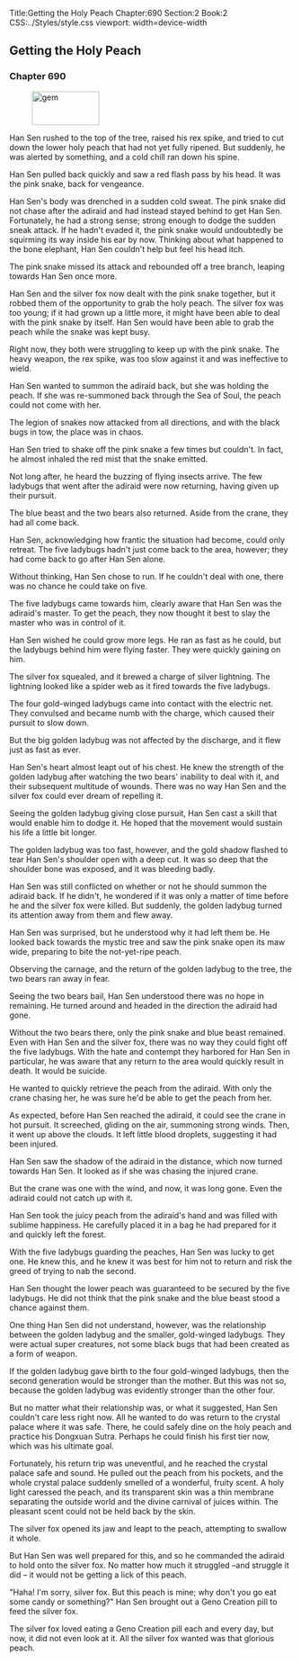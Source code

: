 Title:Getting the Holy Peach 
Chapter:690 
Section:2 
Book:2 
CSS:../Styles/style.css 
viewport: width=device-width
  
## Getting the Holy Peach
### Chapter 690 
<figure>
	<img src="../Images/gem.gif" alt="gem" id="gem" width="120" height="60" />
</figure>
  

  
  Han Sen rushed to the top of the tree, raised his rex spike, and tried to cut down the lower holy peach that had not yet fully ripened. But suddenly, he was alerted by something, and a cold chill ran down his spine.

Han Sen pulled back quickly and saw a red flash pass by his head. It was the pink snake, back for vengeance.

Han Sen's body was drenched in a sudden cold sweat. The pink snake did not chase after the adiraid and had instead stayed behind to get Han Sen. Fortunately, he had a strong sense; strong enough to dodge the sudden sneak attack. If he hadn't evaded it, the pink snake would undoubtedly be squirming its way inside his ear by now. Thinking about what happened to the bone elephant, Han Sen couldn't help but feel his head itch.

The pink snake missed its attack and rebounded off a tree branch, leaping towards Han Sen once more.

Han Sen and the silver fox now dealt with the pink snake together, but it robbed them of the opportunity to grab the holy peach. The silver fox was too young; if it had grown up a little more, it might have been able to deal with the pink snake by itself. Han Sen would have been able to grab the peach while the snake was kept busy.

Right now, they both were struggling to keep up with the pink snake. The heavy weapon, the rex spike, was too slow against it and was ineffective to wield.

Han Sen wanted to summon the adiraid back, but she was holding the peach. If she was re-summoned back through the Sea of Soul, the peach could not come with her.

The legion of snakes now attacked from all directions, and with the black bugs in tow, the place was in chaos.

Han Sen tried to shake off the pink snake a few times but couldn't. In fact, he almost inhaled the red mist that the snake emitted.

Not long after, he heard the buzzing of flying insects arrive. The few ladybugs that went after the adiraid were now returning, having given up their pursuit.

The blue beast and the two bears also returned. Aside from the crane, they had all come back.

Han Sen, acknowledging how frantic the situation had become, could only retreat. The five ladybugs hadn't just come back to the area, however; they had come back to go after Han Sen alone.

Without thinking, Han Sen chose to run. If he couldn't deal with one, there was no chance he could take on five.

The five ladybugs came towards him, clearly aware that Han Sen was the adiraid's master. To get the peach, they now thought it best to slay the master who was in control of it.

Han Sen wished he could grow more legs. He ran as fast as he could, but the ladybugs behind him were flying faster. They were quickly gaining on him.

The silver fox squealed, and it brewed a charge of silver lightning. The lightning looked like a spider web as it fired towards the five ladybugs.

The four gold-winged ladybugs came into contact with the electric net. They convulsed and became numb with the charge, which caused their pursuit to slow down.

But the big golden ladybug was not affected by the discharge, and it flew just as fast as ever.

Han Sen's heart almost leapt out of his chest. He knew the strength of the golden ladybug after watching the two bears' inability to deal with it, and their subsequent multitude of wounds. There was no way Han Sen and the silver fox could ever dream of repelling it.

Seeing the golden ladybug giving close pursuit, Han Sen cast a skill that would enable him to dodge it. He hoped that the movement would sustain his life a little bit longer.

The golden ladybug was too fast, however, and the gold shadow flashed to tear Han Sen's shoulder open with a deep cut. It was so deep that the shoulder bone was exposed, and it was bleeding badly.

Han Sen was still conflicted on whether or not he should summon the adiraid back. If he didn't, he wondered if it was only a matter of time before he and the silver fox were killed. But suddenly, the golden ladybug turned its attention away from them and flew away.

Han Sen was surprised, but he understood why it had left them be. He looked back towards the mystic tree and saw the pink snake open its maw wide, preparing to bite the not-yet-ripe peach.

Observing the carnage, and the return of the golden ladybug to the tree, the two bears ran away in fear.

Seeing the two bears bail, Han Sen understood there was no hope in remaining. He turned around and headed in the direction the adiraid had gone.

Without the two bears there, only the pink snake and blue beast remained. Even with Han Sen and the silver fox, there was no way they could fight off the five ladybugs. With the hate and contempt they harbored for Han Sen in particular, he was aware that any return to the area would quickly result in death. It would be suicide.

He wanted to quickly retrieve the peach from the adiraid. With only the crane chasing her, he was sure he'd be able to get the peach from her.

As expected, before Han Sen reached the adiraid, it could see the crane in hot pursuit. It screeched, gliding on the air, summoning strong winds. Then, it went up above the clouds. It left little blood droplets, suggesting it had been injured.

Han Sen saw the shadow of the adiraid in the distance, which now turned towards Han Sen. It looked as if she was chasing the injured crane.

But the crane was one with the wind, and now, it was long gone. Even the adiraid could not catch up with it.

Han Sen took the juicy peach from the adiraid's hand and was filled with sublime happiness. He carefully placed it in a bag he had prepared for it and quickly left the forest.

With the five ladybugs guarding the peaches, Han Sen was lucky to get one. He knew this, and he knew it was best for him not to return and risk the greed of trying to nab the second.

Han Sen thought the lower peach was guaranteed to be secured by the five ladybugs. He did not think that the pink snake and the blue beast stood a chance against them.

One thing Han Sen did not understand, however, was the relationship between the golden ladybug and the smaller, gold-winged ladybugs. They were actual super creatures, not some black bugs that had been created as a form of weapon.

If the golden ladybug gave birth to the four gold-winged ladybugs, then the second generation would be stronger than the mother. But this was not so, because the golden ladybug was evidently stronger than the other four.

But no matter what their relationship was, or what it suggested, Han Sen couldn't care less right now. All he wanted to do was return to the crystal palace where it was safe. There, he could safely dine on the holy peach and practice his Dongxuan Sutra. Perhaps he could finish his first tier now, which was his ultimate goal.

Fortunately, his return trip was uneventful, and he reached the crystal palace safe and sound. He pulled out the peach from his pockets, and the whole crystal palace suddenly smelled of a wonderful, fruity scent. A holy light caressed the peach, and its transparent skin was a thin membrane separating the outside world and the divine carnival of juices within. The pleasant scent could not be held back by the skin.

The silver fox opened its jaw and leapt to the peach, attempting to swallow it whole.

But Han Sen was well prepared for this, and so he commanded the adiraid to hold onto the silver fox. No matter how much it struggled –and struggle it did – it would not be getting a lick of this peach.

"Haha! I'm sorry, silver fox. But this peach is mine; why don't you go eat some candy or something?" Han Sen brought out a Geno Creation pill to feed the silver fox.

The silver fox loved eating a Geno Creation pill each and every day, but now, it did not even look at it. All the silver fox wanted was that glorious peach.
